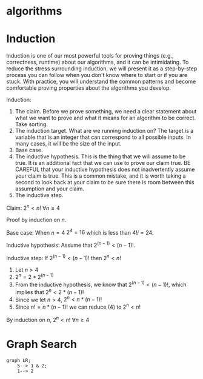 # algorithms

# Induction

Induction is one of our most powerful tools for proving things (e.g., correctness, runtime) about our algorithms, and it can be intimidating. To reduce the stress surrounding induction, we will present it as a step-by-step process you can follow when you don't know where to start or if you are stuck. With practice, you will understand the common patterns and become comfortable proving properties about the algorithms you develop.

Induction:
1. The claim. Before we prove something, we need a clear statement
about what we want to prove and what it means for an algorithm to be correct. Take sorting.
2. The induction target. What are we running induction on? The target is a variable that is an integer that can correspond to all possible inputs. In many cases, it will be the size of the input.
3. Base case.
4. The inductive hypothesis. This is the thing that we will assume to be true. It is an additional fact that we can use to prove our claim true. BE CAREFUL that your inductive hypothesis does not inadvertently assume your claim is true. This is a common mistake, and it is worth taking a second to look back at your claim to be sure there is room between this assumption and your claim.
5. The inductive step.

Claim: $2^n < n!$ $\forall n \geq 4$ 

Proof by induction on $n$.

Base case: When $n=4$ $2^4=16$ which is less than $4!i = 24$.

Inductive hypothesis: Assume that $2^(n-1) < (n-1)!$. 

Inductive step: If $2^(n-1) < (n-1)!$ then $2^n < n!$
1. Let $n>4$
2. $2^n = 2 * 2^(n-1)$
3. From the inductive hypothesis, we know that $2^(n-1) < (n-1)!$, which implies that $2^n < 2 * (n-1)!$
4. Since we let $n>4$, $2^n < n * (n-1)!$
5. Since $n! =  n * (n-1)!$ we can reduce (4) to $2^n < n!$

By induction on $n$, $2^n < n!$ $\forall n \geq 4$


# Graph Search

```mermaid
graph LR;
    S--> 1 & 2;
    1--> 2
```
